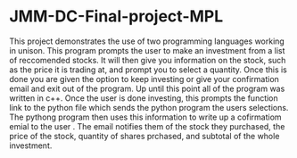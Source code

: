 # JMM-DC-Final-project-MPL

This project demonstrates the use of two programming languages working in unison. This program prompts the user to make an investment from a list of reccomended stocks. It will then give you information on the stock, such as the price it is trading at, and prompt you to select a quantity. Once this is done you are given the option to keep investing or give your confirmation email and exit out of the program. Up until this point all of the program was written in c++. Once the user is done investing, this prompts the function link to the python file which sends the python program the users selections. The pythong program then uses this information to write up a cofirmatiom emial to the user . The email notifies them of the stock they purchased, the price of the stock, quantity of shares prchased, and subtotal of the whole investment.

